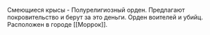 Смеющиеся крысы - Полурелигиозный орден. Предлагают покровительство и берут за это деньги. Орден воителей и убийц. Расположен в городе [[Моррок]].